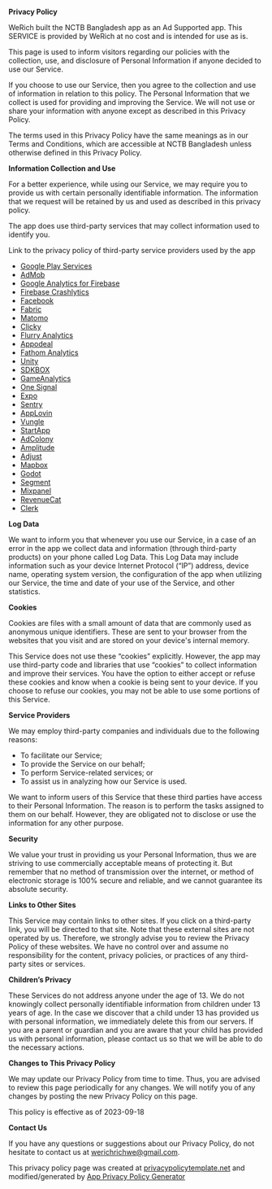 **Privacy Policy**

WeRich built the NCTB Bangladesh app as an Ad Supported app. This SERVICE is provided by WeRich at no cost and is intended for use as is.

This page is used to inform visitors regarding our policies with the collection, use, and disclosure of Personal Information if anyone decided to use our Service.

If you choose to use our Service, then you agree to the collection and use of information in relation to this policy. The Personal Information that we collect is used for providing and improving the Service. We will not use or share your information with anyone except as described in this Privacy Policy.

The terms used in this Privacy Policy have the same meanings as in our Terms and Conditions, which are accessible at NCTB Bangladesh unless otherwise defined in this Privacy Policy.

**Information Collection and Use**

For a better experience, while using our Service, we may require you to provide us with certain personally identifiable information. The information that we request will be retained by us and used as described in this privacy policy.

The app does use third-party services that may collect information used to identify you.

Link to the privacy policy of third-party service providers used by the app

- [Google Play Services](https://www.google.com/policies/privacy/)
- [AdMob](https://support.google.com/admob/answer/6128543?hl=en)
- [Google Analytics for Firebase](https://firebase.google.com/support/privacy)
- [Firebase Crashlytics](https://firebase.google.com/support/privacy/)
- [Facebook](https://www.facebook.com/about/privacy/update/printable)
- [Fabric](https://policies.google.com/privacy)
- [Matomo](https://matomo.org/privacy-policy/)
- [Clicky](https://clicky.com/terms#privacy)
- [Flurry Analytics](https://privacy.oath.com)
- [Appodeal](https://www.appodeal.com/home/privacy-policy/)
- [Fathom Analytics](https://usefathom.com/privacy/)
- [Unity](https://unity3d.com/legal/privacy-policy)
- [SDKBOX](https://www.sdkbox.com/privacy)
- [GameAnalytics](https://gameanalytics.com/privacy)
- [One Signal](https://onesignal.com/privacy_policy)
- [Expo](https://expo.io/privacy)
- [Sentry](https://sentry.io/privacy/)
- [AppLovin](https://www.applovin.com/privacy/)
- [Vungle](https://vungle.com/privacy/)
- [StartApp](https://www.startapp.com/privacy/)
- [AdColony](https://www.adcolony.com/privacy-policy/)
- [Amplitude](https://amplitude.com/privacy)
- [Adjust](https://www.adjust.com/terms/privacy-policy)
- [Mapbox](https://www.mapbox.com/legal/privacy)
- [Godot](https://godotengine.org/privacy-policy)
- [Segment](https://segment.com/legal/privacy/)
- [Mixpanel](https://mixpanel.com/legal/privacy-policy/)
- [RevenueCat](https://www.revenuecat.com/privacy)
- [Clerk](https://clerk.com/privacy)

**Log Data**

We want to inform you that whenever you use our Service, in a case of an error in the app we collect data and information (through third-party products) on your phone called Log Data. This Log Data may include information such as your device Internet Protocol (“IP”) address, device name, operating system version, the configuration of the app when utilizing our Service, the time and date of your use of the Service, and other statistics.

**Cookies**

Cookies are files with a small amount of data that are commonly used as anonymous unique identifiers. These are sent to your browser from the websites that you visit and are stored on your device's internal memory.

This Service does not use these “cookies” explicitly. However, the app may use third-party code and libraries that use “cookies” to collect information and improve their services. You have the option to either accept or refuse these cookies and know when a cookie is being sent to your device. If you choose to refuse our cookies, you may not be able to use some portions of this Service.

**Service Providers**

We may employ third-party companies and individuals due to the following reasons:

- To facilitate our Service;
- To provide the Service on our behalf;
- To perform Service-related services; or
- To assist us in analyzing how our Service is used.

We want to inform users of this Service that these third parties have access to their Personal Information. The reason is to perform the tasks assigned to them on our behalf. However, they are obligated not to disclose or use the information for any other purpose.

**Security**

We value your trust in providing us your Personal Information, thus we are striving to use commercially acceptable means of protecting it. But remember that no method of transmission over the internet, or method of electronic storage is 100% secure and reliable, and we cannot guarantee its absolute security.

**Links to Other Sites**

This Service may contain links to other sites. If you click on a third-party link, you will be directed to that site. Note that these external sites are not operated by us. Therefore, we strongly advise you to review the Privacy Policy of these websites. We have no control over and assume no responsibility for the content, privacy policies, or practices of any third-party sites or services.

**Children’s Privacy**

These Services do not address anyone under the age of 13. We do not knowingly collect personally identifiable information from children under 13 years of age. In the case we discover that a child under 13 has provided us with personal information, we immediately delete this from our servers. If you are a parent or guardian and you are aware that your child has provided us with personal information, please contact us so that we will be able to do the necessary actions.

**Changes to This Privacy Policy**

We may update our Privacy Policy from time to time. Thus, you are advised to review this page periodically for any changes. We will notify you of any changes by posting the new Privacy Policy on this page.

This policy is effective as of 2023-09-18

**Contact Us**

If you have any questions or suggestions about our Privacy Policy, do not hesitate to contact us at werichrichwe@gmail.com.

This privacy policy page was created at [privacypolicytemplate.net](https://privacypolicytemplate.net) and modified/generated by [App Privacy Policy Generator](https://app-privacy-policy-generator.nisrulz.com/)
